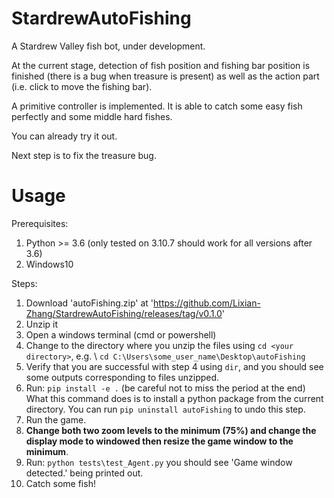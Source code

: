 # StardrewAutoFishing
A Stardrew Valley fish bot, under development.

At the current stage, detection of fish position and fishing bar position is finished (there is a bug when treasure is present) 
as well as the action part (i.e. click to move the fishing bar).

A primitive controller is implemented. It is able to catch some easy fish perfectly and some middle hard fishes.

You can already try it out.

Next step is to fix the treasure bug.

# Usage
Prerequisites:
1. Python >= 3.6 (only tested on 3.10.7 should work for all versions after 3.6)
2. Windows10

Steps:
1. Download 'autoFishing.zip' at 'https://github.com/Lixian-Zhang/StardrewAutoFishing/releases/tag/v0.1.0'
2. Unzip it
3. Open a windows terminal (cmd or powershell)
4. Change to the directory where you unzip the files using `cd <your directory>`, e.g. \ 
`cd C:\Users\some_user_name\Desktop\autoFishing`
5. Verify that you are successful with step 4 using `dir`, and you should see some outputs corresponding to files unzipped.
6. Run: `pip install -e .` (be careful not to miss the period at the end)
What this command does is to install a python package from the current directory. You can run `pip uninstall autoFishing` to undo this step.
7. Run the game.
8. **Change both two zoom levels to the minimum (75%) and change the display mode to windowed then resize the game window to the minimum**.
9. Run: `python tests\test_Agent.py` you should see 'Game window detected.' being printed out.
10. Catch some fish!